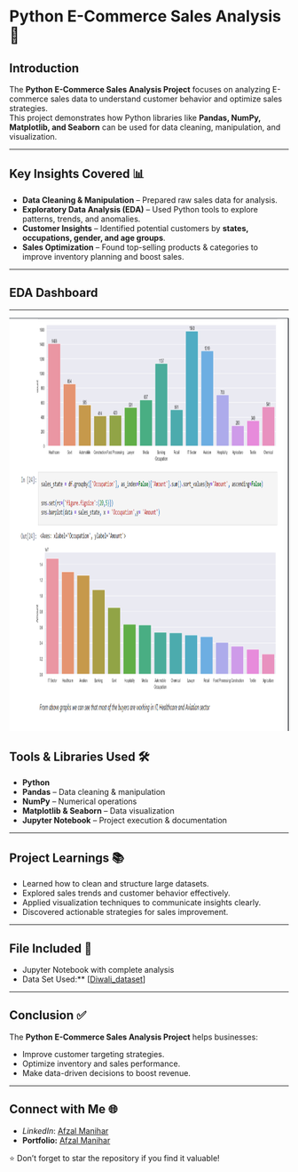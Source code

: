 # Python E-Commerce Sales Analysis 🛒
## Introduction  

The **Python E-Commerce Sales Analysis Project** focuses on analyzing E-commerce sales data to understand customer behavior and optimize sales strategies.  
This project demonstrates how Python libraries like **Pandas, NumPy, Matplotlib, and Seaborn** can be used for data cleaning, manipulation, and visualization.  

---

## Key Insights Covered 📊  

- **Data Cleaning & Manipulation** – Prepared raw sales data for analysis.  
- **Exploratory Data Analysis (EDA)** – Used Python tools to explore patterns, trends, and anomalies.  
- **Customer Insights** – Identified potential customers by **states, occupations, gender, and age groups**.  
- **Sales Optimization** – Found top-selling products & categories to improve inventory planning and boost sales.  

---
## EDA Dashboard

---
<img src="https://github.com/AfzalManihar/Python_E-Commerce_Sales_Analysis/raw/main/E-Commerce_Sales_final_look.png" alt="E-Commerce Sales Dashboard" width="1325" height="743"/>


## Tools & Libraries Used 🛠️  

- **Python**  
- **Pandas** – Data cleaning & manipulation  
- **NumPy** – Numerical operations  
- **Matplotlib & Seaborn** – Data visualization  
- **Jupyter Notebook** – Project execution & documentation  

---

## Project Learnings 📚  

- Learned how to clean and structure large datasets.  
- Explored sales trends and customer behavior effectively.  
- Applied visualization techniques to communicate insights clearly.  
- Discovered actionable strategies for sales improvement.  

---

## File Included 📂  

- Jupyter Notebook with complete analysis  
- Data Set Used:** [[Diwali_dataset](https://github.com/AfzalManihar/Python_E-Commerce_Sales_Analysis/blob/main/Diwali%20Sales%20Data.csv)]

---

## Conclusion ✅  

The **Python E-Commerce Sales Analysis Project** helps businesses:  

- Improve customer targeting strategies.  
- Optimize inventory and sales performance.  
- Make data-driven decisions to boost revenue.  

---

## Connect with Me 🌐  

- *LinkedIn*: [Afzal Manihar](https://www.linkedin.com/in/afzal-manihar-bb0183308)
- **Portfolio:** [Afzal Manihar](https://afzalmanihar.github.io/) 

⭐ Don’t forget to star the repository if you find it valuable!
